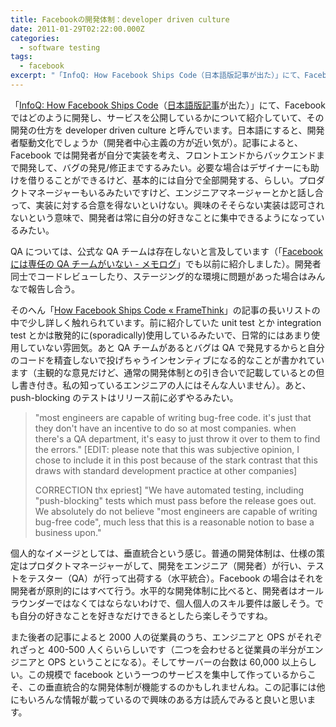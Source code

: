 ```yaml
---
title: Facebookの開発体制：developer driven culture
date: 2011-01-29T02:22:00.000Z
categories:
  - software testing
tags:
  - facebook
excerpt: "「InfoQ: How Facebook Ships Code（日本語版記事が出た）」にて、Facebookではどのように開発し、サービスを公開しているかについて紹介していて、その開発の仕方を developer driven culture と呼んでいます。日本語にすると、開発者駆動文化でしょうか（開発者中心主義の方が近い気が）。記事によると、Facebookでは開発者が自分で実装を考え、フロントエンドからバックエンドまで開発して、バグの発見/修正までするみたい。必要な場合はデザイナーにも助けを借りることができるけど、基本的には自分で全部開発する、らしい。プロダクトマネージャーもいるみたいですけど、エンジニアマネージャーとかと話し合って、実装に対する合意を得ないといけない。興味のそそらない実装は認可されないという意味で、開発者は常に自分の好きなことに集中できるようになっているみたい。"
---
```


「[InfoQ: How Facebook Ships Code](http://www.infoq.com/news/2011/01/facebook-coding-practices)（[日本語版記事](http://www.infoq.com/jp/news/2011/01/facebook-coding-practices)が出た）」にて、Facebook ではどのように開発し、サービスを公開しているかについて紹介していて、その開発の仕方を developer driven culture と呼んでいます。日本語にすると、開発者駆動文化でしょうか（開発者中心主義の方が近い気が）。記事によると、Facebook では開発者が自分で実装を考え、フロントエンドからバックエンドまで開発して、バグの発見/修正までするみたい。必要な場合はデザイナーにも助けを借りることができるけど、基本的には自分で全部開発する、らしい。プロダクトマネージャーもいるみたいですけど、エンジニアマネージャーとかと話し合って、実装に対する合意を得ないといけない。興味のそそらない実装は認可されないという意味で、開発者は常に自分の好きなことに集中できるようになっているみたい。

QA については、公式な QA チームは存在しないと言及しています（「[Facebook には専任の QA チームがいない - メモログ](/blog//2010/07/facebook_has_no_dedicated_qa/)」でも以前に紹介しました）。開発者同士でコードレビューしたり、ステージング的な環境に問題があった場合はみんなで報告し合う。

そのへん「[How Facebook Ships Code « FrameThink](http://framethink.wordpress.com/2011/01/17/how-facebook-ships-code/)」の記事の長いリストの中で少し詳しく触れられています。前に紹介していた unit test とか integration test とかは散発的に(sporadically)使用しているみたいで、日常的にはあまり使用していない雰囲気。あと QA チームがあるとバグは QA で発見するからと自分のコードを精査しないで投げちゃうインセンティブになる的なことが書かれています（主観的な意見だけど、通常の開発体制との引き合いで記載しているとの但し書き付き。私の知っているエンジニアの人にはそんな人いません）。あと、push-blocking のテストはリリース前に必ずやるみたい。

> "most engineers are capable of writing bug-free code. it's just that they don't have an incentive to do so at most companies. when there's a QA department, it's easy to just throw it over to them to find the errors." \[EDIT: please note that this was subjective opinion, I chose to include it in this post because of the stark contrast that this draws with standard development practice at other companies\]
>
> CORRECTION thx epriest\] "We have automated testing, including "push-blocking" tests which must pass before the release goes out. We absolutely do not believe "most engineers are capable of writing bug-free code", much less that this is a reasonable notion to base a business upon."

個人的なイメージとしては、垂直統合という感じ。普通の開発体制は、仕様の策定はプロダクトマネージャーがして、開発をエンジニア（開発者）が行い、テストをテスター（QA）が行って出荷する（水平統合）。Facebook の場合はそれを開発者が原則的にはすべて行う。水平的な開発体制に比べると、開発者はオールラウンダーではなくてはならないわけで、個人個人のスキル要件は厳しそう。でも自分の好きなことを好きなだけできるとしたら楽しそうですね。

また後者の記事によると 2000 人の従業員のうち、エンジニアと OPS がそれぞれざっと 400-500 人くらいらしいです（二つを会わせると従業員の半分がエンジニアと OPS ということになる）。そしてサーバーの台数は 60,000 以上らしい。この規模で facebook という一つのサービスを集中して作っているからこそ、この垂直統合的な開発体制が機能するのかもしれませんね。この記事には他にもいろんな情報が載っているので興味のある方は読んでみると良いと思います。
